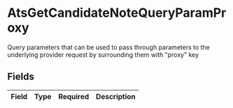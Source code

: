 # AtsGetCandidateNoteQueryParamProxy

Query parameters that can be used to pass through parameters to the underlying provider request by surrounding them with "proxy" key


## Fields

| Field       | Type        | Required    | Description |
| ----------- | ----------- | ----------- | ----------- |